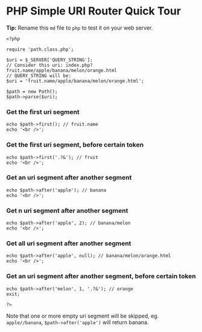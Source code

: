 <!-- <?php /* -->
# PHP Simple URI Router Quick Tour
**Tip:** Rename this `md` file to `php` to test it on your web server.
<!-- */ ?> -->

    <?php

    require 'path.class.php';

    $uri = $_SERVER['QUERY_STRING'];
    // Consider this uri: index.php?fruit.name/apple/banana/melon/orange.html
    // QUERY_STRING will be:
    $uri = 'fruit.name/apple/banana/melon/orange.html';

    $path = new Path();
    $path->parse($uri);

### Get the first uri segment
    echo $path->first(); // fruit.name
    echo '<br />';

### Get the first uri segment, before certain token
    echo $path->first('.?&'); // fruit
    echo '<br />';

### Get an uri segment after another segment
    echo $path->after('apple'); // banana
    echo '<br />';

### Get n uri segment after another segment
    echo $path->after('apple', 2); // banana/melon
    echo '<br />';

### Get all uri segment after another segment
    echo $path->after('apple', null); // banana/melon/orange.html
    echo '<br />';

### Get an uri segment after another segment, before certain token
    echo $path->after('melon', 1, '.?&'); // orange
    exit;

    ?>

Note that one or more empty uri segment will be skipped, eg. `apple//banana`, `$path->after('apple')` will return banana.
